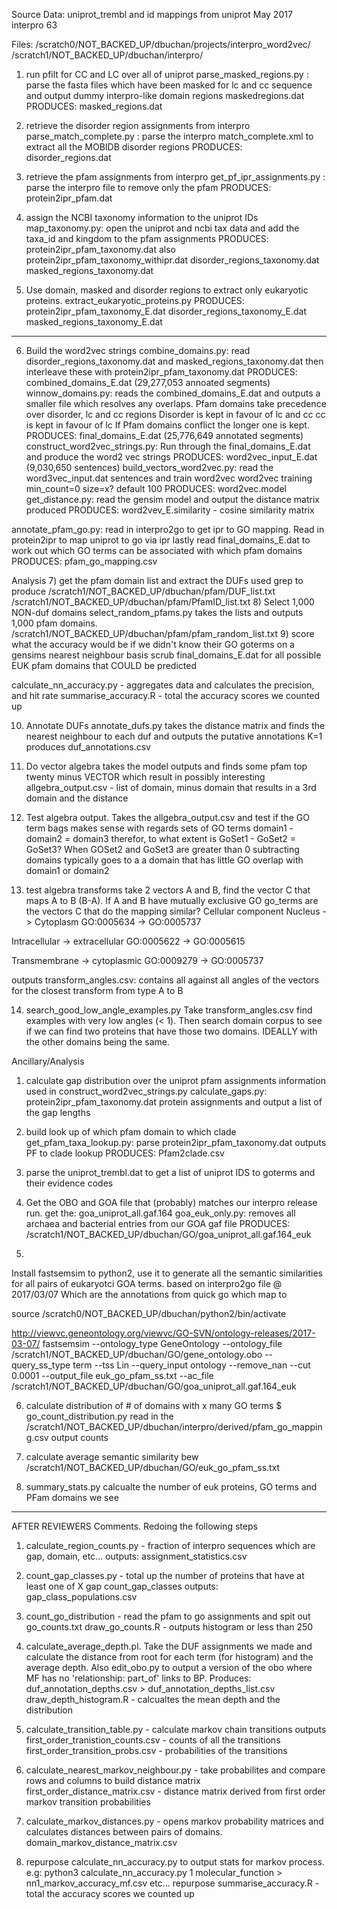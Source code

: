 Source Data:
uniprot_trembl and id mappings from uniprot May 2017
interpro 63

Files:
/scratch0/NOT_BACKED_UP/dbuchan/projects/interpro_word2vec/
/scratch1/NOT_BACKED_UP/dbuchan/interpro/

1) run pfilt for CC and LC over all of uniprot
parse_masked_regions.py : parse the fasta files which have been masked for lc
                          and cc sequence and output dummy interpro-like
                          domain regions maskedregions.dat
                          PRODUCES: masked_regions.dat
2) retrieve the disorder region assignments from interpro
parse_match_complete.py : parse the interpro match_complete.xml to extract all
                          the MOBIDB disorder regions
                          PRODUCES: disorder_regions.dat
3) retrieve the pfam assignments from interpro
get_pf_ipr_assignments.py : parse the interpro file to remove only the pfam
                            PRODUCES: protein2ipr_pfam.dat
4) assign the NCBI taxonomy information to the uniprot IDs
map_taxonomy.py: open the uniprot and ncbi tax data and add the taxa_id and
              kingdom to the pfam assignments
              PRODUCES: protein2ipr_pfam_taxonomy.dat also protein2ipr_pfam_taxonomy_withipr.dat
                        disorder_regions_taxonomy.dat
                        masked_regions_taxonomy.dat

5) Use domain, masked and disorder regions to extract only eukaryotic proteins.
  extract_eukaryotic_proteins.py
    PRODUCES: protein2ipr_pfam_taxonomy_E.dat
              disorder_regions_taxonomy_E.dat
              masked_regions_taxonomy_E.dat
------

6) Build the word2vec strings
combine_domains.py: read disorder_regions_taxonomy.dat and
                    masked_regions_taxonomy.dat then interleave these with
                    protein2ipr_pfam_taxonomy.dat
                    PRODUCES: combined_domains_E.dat (29,277,053 annoated segments)
winnow_domains.py: reads the combined_domains_E.dat and outputs a smaller
                   file which resolves any overlaps.
                   Pfam domains take precedence over disorder, lc and cc regions
                   Disorder is kept in favour of lc and cc
                   cc is kept in favour of lc
                   If Pfam domains conflict the longer one is kept.
                   PRODUCES: final_domains_E.dat (25,776,649 annotated segments)
construct_word2vec_strings.py: Run through the final_domains_E.dat and produce
                               the word2 vec strings
                               PRODUCES: word2vec_input_E.dat
                                         (9,030,650 sentences)
build_vectors_word2vec.py: read the word3vec_input.dat sentences and train
                           word2vec
    word2vec training min_count=0
                  size=x? default 100
                        PRODUCES: word2vec.model
get_distance.py: read the gensim model and output the distance matrix produced
                  PRODUCES: word2vev_E.similarity - cosine similarity matrix

annotate_pfam_go.py: read in interpro2go to get ipr to GO mapping. Read in
                     protein2ipr to map uniprot to go via ipr lastly read
                     final_domains_E.dat to work out which GO terms can be
                     associated with which pfam domains
                     PRODUCES: pfam_go_mapping.csv

Analysis
7) get the pfam domain list and extract the DUFs
used grep to produce
/scratch1/NOT_BACKED_UP/dbuchan/pfam/DUF_list.txt
/scratch1/NOT_BACKED_UP/dbuchan/pfam/PfamID_list.txt
8) Select 1,000 NON-duf domains
select_random_pfams.py takes the lists and outputs 1,000 pfam domains.
/scratch1/NOT_BACKED_UP/dbuchan/pfam/pfam_random_list.txt
9) score what the accuracy would be if we didn't know their GO goterms on a gensims nearest neighbour basis
scrub final_domains_E.dat for all possible EUK pfam domains that COULD be predicted


calculate_nn_accuracy.py - aggregates data and calculates the precision, and hit rate
summarise_accuracy.R - total the accuracy scores we counted up


10) Annotate DUFs
annotate_dufs.py takes the distance matrix and finds the nearest neighbour to each duf and
outputs the putative annotations K=1
produces duf_annotations.csv

11) Do vector algebra
takes the model outputs and finds some pfam top twenty minus VECTOR which result
in possibly interesting
allgebra_output.csv - list of domain, minus domain that results in a 3rd domain and the distance


12) Test algebra output.
Takes the allgebra_output.csv and test if the GO term bags makes sense with
regards sets of GO terms domain1 -domain2 = domain3 therefor, to what extent
is GoSet1 - GoSet2 = GoSet3?
When GOSet2 and GoSet3 are greater than 0 subtracting domains typically goes to a a domain that has little GO overlap with domain1 or domain2

13) test algebra transforms
take 2 vectors A and B, find the vector C that maps A to B (B-A). If A and B have mutually exclusive GO go_terms are
the vectors C that do the mapping similar?
Cellular component
Nucleus -> Cytoplasm
GO:0005634 -> GO:0005737

Intracellular -> extracellular
GO:0005622 -> GO:0005615

Transmembrane -> cytoplasmic
GO:0009279 -> GO:0005737

outputs transform_angles.csv: contains all against all angles of the vectors for the closest transform from type A to B


14) search_good_low_angle_examples.py
Take transform_angles.csv find examples with very low angles (< 1). Then search domain corpus to see if we
can find two proteins that have those two domains. IDEALLY with the other domains being the same.


Ancillary/Analysis
1) calculate gap distribution over the uniprot pfam assignments information
used in construct_word2vec_strings.py
calculate_gaps.py: protein2ipr_pfam_taxonomy.dat protein assignments and
                   output a list of the gap lengths

2) build look up of which pfam domain to which clade
get_pfam_taxa_lookup.py: parse protein2ipr_pfam_taxonomy.dat outputs PF to clade lookup
        PRODUCES: Pfam2clade.csv
3) parse the uniprot_trembl.dat to get a list of uniprot IDS to goterms and
their evidence codes
4) Get the OBO and GOA file that (probably) matches our interpro release
run.
get the: goa_uniprot_all.gaf.164
goa_euk_only.py: removes all archaea and bacterial entries from our GOA gaf file
                 PRODUCES: /scratch1/NOT_BACKED_UP/dbuchan/GO/goa_uniprot_all.gaf.164_euk
5)
Install fastsemsim to python2, use it to generate all the semantic similarities
for all pairs of eukaryotci GOA terms. based on interpro2go file @ 2017/03/07
Which are the annotations from quick go which map to

source /scratch0/NOT_BACKED_UP/dbuchan/python2/bin/activate

http://viewvc.geneontology.org/viewvc/GO-SVN/ontology-releases/2017-03-07/
fastsemsim --ontology_type GeneOntology --ontology_file /scratch1/NOT_BACKED_UP/dbuchan/GO/gene_ontology.obo --query_ss_type term --tss Lin --query_input ontology --remove_nan --cut 0.0001  --output_file euk_go_pfam_ss.txt --ac_file /scratch1/NOT_BACKED_UP/dbuchan/GO/goa_uniprot_all.gaf.164_euk

6) calculate distribution of # of domains with x many GO terms
$ go_count_distribution.py
read in the /scratch1/NOT_BACKED_UP/dbuchan/interpro/derived/pfam_go_mapping.csv
output counts

7) calculate average semantic similarity bew
/scratch1/NOT_BACKED_UP/dbuchan/GO/euk_go_pfam_ss.txt

8) summary_stats.py
calcualte the number of euk proteins, GO terms and PFam domains we see


----------------------------

AFTER REVIEWERS Comments. Redoing the following steps

1) calculate_region_counts.py - fraction of interpro sequences which are gap, domain, etc...
    outputs: assignment_statistics.csv
2) count_gap_classes.py - total up the number of proteins that have at least one of X gap count_gap_classes
    outputs: gap_class_populations.csv
3) count_go_distribution - read the pfam to go assignments and spit out
      go_counts.txt
   draw_go_counts.R - outputs histogram or less than 250
4) calculate_average_depth.pl. Take the DUF assignments we made and calculate the distance from root for each term (for histogram) and the average depth.  Also edit_obo.py to output a version of the obo where MF has no 'relationship: part_of' links to BP. Produces: duf_annotation_depths.csv > duf_annotation_depths_list.csv
draw_depth_histogram.R - calcualtes the mean depth and the distribution

5) calculate_transition_table.py - calculate markov chain transitions outputs
  first_order_tranistion_counts.csv - counts of all the transitions
  first_order_transition_probs.csv - probabilities of the transitions
6) calculate_nearest_markov_neighbour.py - take probabilites and compare rows and
columns to build distance matrix
  first_order_distance_matrix.csv - distance matrix derived from first order markov transition probabilities
7) calculate_markov_distances.py - opens markov probability matrices and calculates distances between pairs of domains.
   domain_markov_distance_matrix.csv
8) repurpose calculate_nn_accuracy.py to output stats for markov process.
    e.g: python3 calculate_nn_accuracy.py 1 molecular_function > nn1_markov_accuracy_mf.csv
      etc...
   repurpose summarise_accuracy.R - total the accuracy scores we counted up
